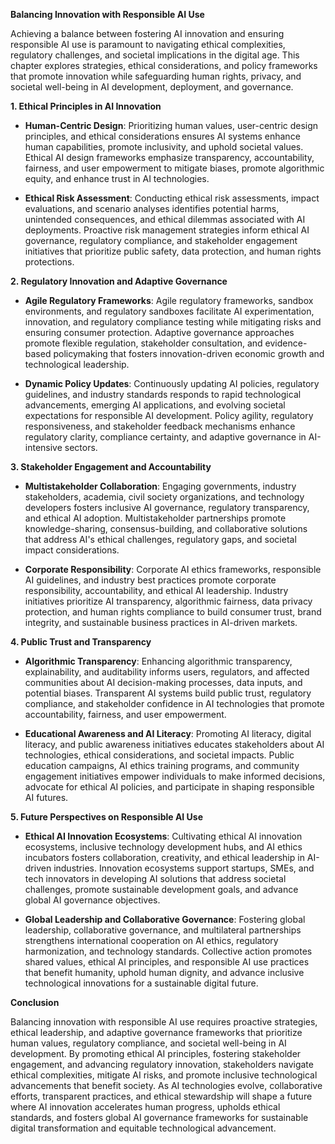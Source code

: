 **Balancing Innovation with Responsible AI Use**

Achieving a balance between fostering AI innovation and ensuring responsible AI use is paramount to navigating ethical complexities, regulatory challenges, and societal implications in the digital age. This chapter explores strategies, ethical considerations, and policy frameworks that promote innovation while safeguarding human rights, privacy, and societal well-being in AI development, deployment, and governance.

**1. Ethical Principles in AI Innovation**

- **Human-Centric Design**: Prioritizing human values, user-centric design principles, and ethical considerations ensures AI systems enhance human capabilities, promote inclusivity, and uphold societal values. Ethical AI design frameworks emphasize transparency, accountability, fairness, and user empowerment to mitigate biases, promote algorithmic equity, and enhance trust in AI technologies.
    
- **Ethical Risk Assessment**: Conducting ethical risk assessments, impact evaluations, and scenario analyses identifies potential harms, unintended consequences, and ethical dilemmas associated with AI deployments. Proactive risk management strategies inform ethical AI governance, regulatory compliance, and stakeholder engagement initiatives that prioritize public safety, data protection, and human rights protections.
    

**2. Regulatory Innovation and Adaptive Governance**

- **Agile Regulatory Frameworks**: Agile regulatory frameworks, sandbox environments, and regulatory sandboxes facilitate AI experimentation, innovation, and regulatory compliance testing while mitigating risks and ensuring consumer protection. Adaptive governance approaches promote flexible regulation, stakeholder consultation, and evidence-based policymaking that fosters innovation-driven economic growth and technological leadership.
    
- **Dynamic Policy Updates**: Continuously updating AI policies, regulatory guidelines, and industry standards responds to rapid technological advancements, emerging AI applications, and evolving societal expectations for responsible AI development. Policy agility, regulatory responsiveness, and stakeholder feedback mechanisms enhance regulatory clarity, compliance certainty, and adaptive governance in AI-intensive sectors.
    

**3. Stakeholder Engagement and Accountability**

- **Multistakeholder Collaboration**: Engaging governments, industry stakeholders, academia, civil society organizations, and technology developers fosters inclusive AI governance, regulatory transparency, and ethical AI adoption. Multistakeholder partnerships promote knowledge-sharing, consensus-building, and collaborative solutions that address AI's ethical challenges, regulatory gaps, and societal impact considerations.
    
- **Corporate Responsibility**: Corporate AI ethics frameworks, responsible AI guidelines, and industry best practices promote corporate responsibility, accountability, and ethical AI leadership. Industry initiatives prioritize AI transparency, algorithmic fairness, data privacy protection, and human rights compliance to build consumer trust, brand integrity, and sustainable business practices in AI-driven markets.
    

**4. Public Trust and Transparency**

- **Algorithmic Transparency**: Enhancing algorithmic transparency, explainability, and auditability informs users, regulators, and affected communities about AI decision-making processes, data inputs, and potential biases. Transparent AI systems build public trust, regulatory compliance, and stakeholder confidence in AI technologies that promote accountability, fairness, and user empowerment.
    
- **Educational Awareness and AI Literacy**: Promoting AI literacy, digital literacy, and public awareness initiatives educates stakeholders about AI technologies, ethical considerations, and societal impacts. Public education campaigns, AI ethics training programs, and community engagement initiatives empower individuals to make informed decisions, advocate for ethical AI policies, and participate in shaping responsible AI futures.
    

**5. Future Perspectives on Responsible AI Use**

- **Ethical AI Innovation Ecosystems**: Cultivating ethical AI innovation ecosystems, inclusive technology development hubs, and AI ethics incubators fosters collaboration, creativity, and ethical leadership in AI-driven industries. Innovation ecosystems support startups, SMEs, and tech innovators in developing AI solutions that address societal challenges, promote sustainable development goals, and advance global AI governance objectives.
    
- **Global Leadership and Collaborative Governance**: Fostering global leadership, collaborative governance, and multilateral partnerships strengthens international cooperation on AI ethics, regulatory harmonization, and technology standards. Collective action promotes shared values, ethical AI principles, and responsible AI use practices that benefit humanity, uphold human dignity, and advance inclusive technological innovations for a sustainable digital future.
    

**Conclusion**

Balancing innovation with responsible AI use requires proactive strategies, ethical leadership, and adaptive governance frameworks that prioritize human values, regulatory compliance, and societal well-being in AI development. By promoting ethical AI principles, fostering stakeholder engagement, and advancing regulatory innovation, stakeholders navigate ethical complexities, mitigate AI risks, and promote inclusive technological advancements that benefit society. As AI technologies evolve, collaborative efforts, transparent practices, and ethical stewardship will shape a future where AI innovation accelerates human progress, upholds ethical standards, and fosters global AI governance frameworks for sustainable digital transformation and equitable technological advancement.